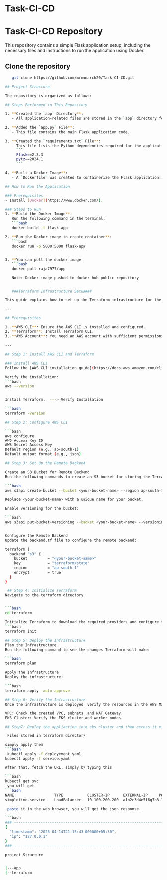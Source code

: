 # Task-CI-CD
# Task-CI-CD Repository

This repository contains a simple Flask application setup, including the necessary files and instructions to run the application using Docker.


## Clone the repository

```bash
   git clone https://github.com/mrmonarch20/Task-CI-CD.git

## Project Structure

The repository is organized as follows:

## Steps Performed in This Repository

1. **Created the `app` Directory**:
   - All application-related files are stored in the `app` directory for better organization.

2. **Added the `app.py` File**:
   - This file contains the main Flask application code.

3. **Created the `requirements.txt` File**:
   - This file lists the Python dependencies required for the application:
     ```
     Flask==2.3.3
     pytz==2024.1
     ```

4. **Built a Docker Image**:
   - A `Dockerfile` was created to containerize the Flask application. The Docker image ensures the application runs consistently across different environments.

## How to Run the Application

### Prerequisites
- Install [Docker](https://www.docker.com/).

### Steps to Run
1. **Build the Docker Image**:
   Run the following command in the terminal:
   ```bash
   docker build -t flask-app .

2. **Run the Docker image to create container**:
   ```bash
   docker run -p 5000:5000 flask-app


3. **You can pull the docker image
   ```bash
   docker pull raja7977/app

   Note: Docker image pushed to docker hub public repository


   ###Terraform Infrastructure Setup###

This guide explains how to set up the Terraform infrastructure for the project, including installing the required tools, configuring the AWS CLI, setting up a remote backend, and deploying the infrastructure.

---

## Prerequisites

1. **AWS CLI**: Ensure the AWS CLI is installed and configured.
2. **Terraform**: Install Terraform CLI.
3. **AWS Account**: You need an AWS account with sufficient permissions to create resources.

---

## Step 1: Install AWS CLI and Terraform

### Install AWS CLI
Follow the [AWS CLI installation guide](https://docs.aws.amazon.com/cli/latest/userguide/install-cliv2.html) for your operating system.

Verify the installation:
```bash
aws --version


Install Terraform.  ---> Verify Installation

```bash
terraform -version

## Step 2: Configure AWS CLI

```bash
aws configure
AWS Access Key ID
AWS Secret Access Key
Default region (e.g., ap-south-1)
Default output format (e.g., json)

## Step 3: Set Up the Remote Backend

Create an S3 Bucket for Remote Backend
Run the following commands to create an S3 bucket for storing the Terraform state file:

```bash
aws s3api create-bucket --bucket <your-bucket-name> --region ap-south-1 --create-bucket-configuration LocationConstraint=ap-south-1

Replace <your-bucket-name> with a unique name for your bucket.

Enable versioning for the bucket:

```bash
aws s3api put-bucket-versioning --bucket <your-bucket-name> --versioning-configuration Status=Enabled


Configure the Remote Backend
Update the backend.tf file to configure the remote backend:

terraform {
  backend "s3" {
    bucket         = "<your-bucket-name>"
    key            = "terraform/state"
    region         = "ap-south-1"
    encrypt        = true
  }
}

 ## Step 4: Initialize Terraform
Navigate to the terraform directory:


```bash
cd terraform

Initialize Terraform to download the required providers and configure the backend:
```bash
terraform init

## Step 5: Deploy the Infrastructure
Plan the Infrastructure
Run the following command to see the changes Terraform will make:

```bash
terraform plan

Apply the Infrastructure
Deploy the infrastructure:

```bash
terraform apply -auto-approve

## Step 6: Verify the Infrastructure
Once the infrastructure is deployed, verify the resources in the AWS Management Console:

VPC: Check the created VPC, subnets, and NAT Gateway.
EKS Cluster: Verify the EKS cluster and worker nodes.

## Step7: Deploy the appliaction into eks cluster and then access it via loadbalancer url

 Files stored in terraform directory

simply apply them
```bash
 kubectl apply -f deployement.yaml
kubectl apply -f service.yaml

After that, fetch the URL, simply by typing this

```bash
kubectl get svc
 you will get
```bash
NAME                  TYPE           CLUSTER-IP      EXTERNAL-IP     PORT(S)        AGE
simpletime-service    LoadBalancer   10.100.200.200  a1b2c3d4e5f6g7h8-1234567890.ap-south-1.elb.amazonaws.com  80:30777/TCP   10m

 paste it in the web browser, you will get the json response.

```bash
### -------------------------------------------------------------------------------
{
  "timestamp": "2025-04-14T21:15:43.000000+05:30",
  "ip": "127.0.0.1"
}
###----------------------------------------------------------------------------------

project Structure


|---app
|--terraform
